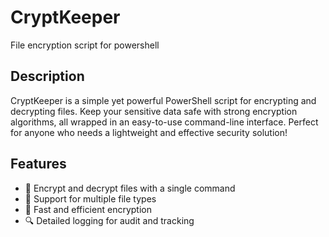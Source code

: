 # CryptKeeper
File encryption script for powershell

## Description
CryptKeeper is a simple yet powerful PowerShell script for encrypting and decrypting files. Keep your sensitive data safe with strong encryption algorithms, all wrapped in an easy-to-use command-line interface. Perfect for anyone who needs a lightweight and effective security solution!

## Features
- 🔐 Encrypt and decrypt files with a single command
- 📁 Support for multiple file types
- 🚀 Fast and efficient encryption
- 🔍 Detailed logging for audit and tracking
